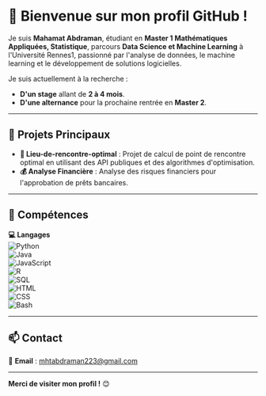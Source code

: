 # 👋 Bienvenue sur mon profil GitHub !

Je suis **Mahamat Abdraman**, étudiant en **Master 1 Mathématiques Appliquées, Statistique**, parcours **Data Science et Machine Learning** à l'Université Rennes1, passionné par l'analyse de données, le machine learning et le développement de solutions logicielles.

Je suis actuellement à la recherche :
- **D'un stage** allant de **2 à 4 mois**.
- **D'une alternance** pour la prochaine rentrée en **Master 2**.

---

## 🌟 **Projets Principaux**

- **📍 Lieu-de-rencontre-optimal** : Projet de calcul de point de rencontre optimal en utilisant des API publiques et des algorithmes d'optimisation.
- **💰 Analyse Financière** : Analyse des risques financiers pour l'approbation de prêts bancaires.

---

## 🔧 **Compétences**

**💻 Langages**  
![Python](https://img.shields.io/badge/-Python-3776AB?style=for-the-badge&logo=python&logoColor=white)  
![Java](https://img.shields.io/badge/-Java-007396?style=for-the-badge&logo=java&logoColor=white)  
![JavaScript](https://img.shields.io/badge/-JavaScript-F7DF1E?style=for-the-badge&logo=javascript&logoColor=black)  
![R](https://img.shields.io/badge/-R-276DC3?style=for-the-badge&logo=r&logoColor=white)  
![SQL](https://img.shields.io/badge/-SQL-336791?style=for-the-badge&logo=postgresql&logoColor=white)  
![HTML](https://img.shields.io/badge/-HTML5-E34F26?style=for-the-badge&logo=html5&logoColor=white)  
![CSS](https://img.shields.io/badge/-CSS3-1572B6?style=for-the-badge&logo=css3&logoColor=white)  
![Bash](https://img.shields.io/badge/-Bash-4EAA25?style=for-the-badge&logo=gnu-bash&logoColor=white)

---

## 📫 **Contact**

📧 **Email** : mhtabdraman223@gmail.com  

---

**Merci de visiter mon profil !** 😊

